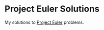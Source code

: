 # Project Euler Solutions

My solutions to [Project Euler](https://projecteuler.net/archives) problems.
